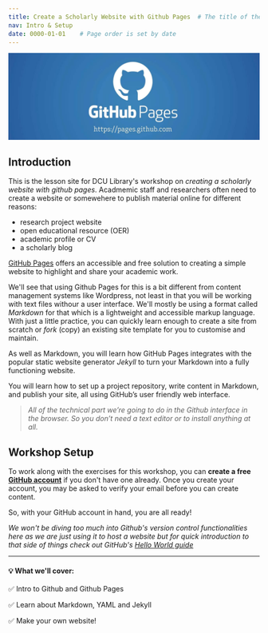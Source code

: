 ```yaml
---
title: Create a Scholarly Website with Github Pages  # The title of the page
nav: Intro & Setup
date: 0000-01-01    # Page order is set by date
---
```


![Github Pages Logo](assets/images/githubPages.jpg)

## Introduction

This is the lesson site for DCU Library's workshop on *creating a scholarly website with github pages*. Acadmemic staff and researchers often need to create a website or somewehere to publish material online for different reasons:
- research project website
- open educational resource (OER)
- academic profile or CV
- a scholarly blog

[GitHub Pages](https://pages.github.com/) offers an accessible and free solution to creating a simple website to highlight and share your academic work. 

We'll see that using Github Pages for this is a bit different from content management systems like Wordpress, not least in that you will be working with text files withour a user interface. We'll mostly be using a format called *Markdown* for that which is a lightweight and accessible markup language. With just a little practice, you can quickly learn enough to create a site from scratch or *fork* (copy) an existing site template for you to customise and maintain. 

As well as Markdown, you will learn how GitHub Pages integrates with the popular static website generator *Jekyll* to turn your Markdown into a fully functioning website.

You will learn how to set up a project repository, write content in Markdown, and publish your site, all using GitHub’s user friendly web interface. 

> *All of the technical part we’re going to do in the Github interface in the browser. So you don’t need a text editor or to install anything at all.*

## Workshop Setup

To work along with the exercises for this workshop, you can **create a free [GitHub account](https://github.com/join)** if you don't have one already.
Once you create your account, you may be asked to verify your email before you can create content.

So, with your GitHub account in hand, you are all ready! 

*We won't be diving too much into Github's version control functionalities here as we are just using it to host a website but for quick introduction to that side of things check out GitHub's [Hello World guide](https://guides.github.com/activities/hello-world/)*


***

#### 💡 What we'll cover:

✅ Intro to Github and Github Pages

✅ Learn about Markdown, YAML and Jekyll

✅ Make your own website!
